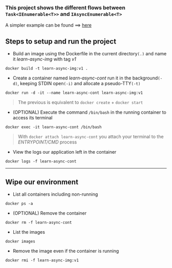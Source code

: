 ### This project shows the different flows between `Task<IEnumerable<T>>` and `IAsyncEnumerable<T>`
A simpler example can be found ==> [here](https://dotnetcoretutorials.com/2019/01/09/iasyncenumerable-in-c-8/)

Steps to setup and run the project
---
- Build an image using the Dockerfile in the current directory`(.)` and name it *learn-async-img* with tag *v1*
```
docker build -t learn-async-img:v1 .
```

- Create a container named *learn-async-cont* run it in the background`(-d)`, keeping STDIN open`(-i)` and allocate a pseudo-TTY`(-t)`
```
docker run -d -it --name learn-async-cont learn-async-img:v1
```
> The previous is equivalent to `docker create` + `docker start`

- (OPTIONAL) Execute the command `/bin/bash` in the running container to access its terminal
```
docker exec -it learn-async-cont /bin/bash
```
> With `docker attach learn-async-cont` you attach your terminal to the *ENTRYPOINT/CMD* process

- View the logs our application left in the container
```
docker logs -f learn-async-cont
```

---
## Wipe our environment
- List all containers including non-running
```
docker ps -a
```

- (OPTIONAL) Remove the container
```
docker rm -f learn-async-cont
```

- List the images
```
docker images
```

- Remove the image even if the container is running
```
docker rmi -f learn-async-img:v1
```
